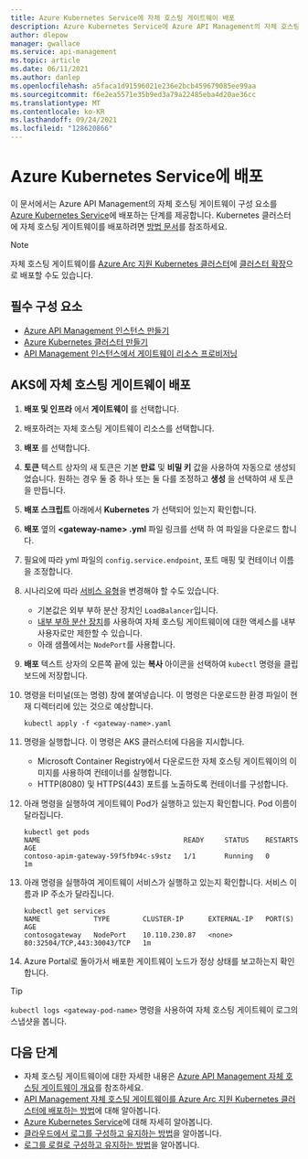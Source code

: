 ```yaml
---
title: Azure Kubernetes Service에 자체 호스팅 게이트웨이 배포
description: Azure Kubernetes Service에 Azure API Management의 자체 호스팅 게이트웨이 구성 요소를 배포하는 방법에 대해 알아봅니다.
author: dlepow
manager: gwallace
ms.service: api-management
ms.topic: article
ms.date: 06/11/2021
ms.author: danlep
ms.openlocfilehash: a5faca1d91596021e236e2bcb459679085ee99aa
ms.sourcegitcommit: f6e2ea5571e35b9ed3a79a22485eba4d20ae36cc
ms.translationtype: MT
ms.contentlocale: ko-KR
ms.lasthandoff: 09/24/2021
ms.locfileid: "128620866"
---
```

# <a name="deploy-to-azure-kubernetes-service"></a>Azure Kubernetes Service에 배포

이 문서에서는 Azure API Management의 자체 호스팅 게이트웨이 구성 요소를 [Azure Kubernetes Service](https://azure.microsoft.com/services/kubernetes-service/)에 배포하는 단계를 제공합니다. Kubernetes 클러스터에 자체 호스팅 게이트웨이를 배포하려면 [방법 문서](how-to-deploy-self-hosted-gateway-kubernetes.md)를 참조하세요.

> [!NOTE]
> 자체 호스팅 게이트웨이를 [Azure Arc 지원 Kubernetes 클러스터](how-to-deploy-self-hosted-gateway-azure-arc.md)에 [클러스터 확장](../azure-arc/kubernetes/extensions.md)으로 배포할 수도 있습니다.

## <a name="prerequisites"></a>필수 구성 요소

- [Azure API Management 인스턴스 만들기](get-started-create-service-instance.md)
- [Azure Kubernetes 클러스터 만들기](../aks/kubernetes-walkthrough-portal.md)
- [API Management 인스턴스에서 게이트웨이 리소스 프로비저닝](api-management-howto-provision-self-hosted-gateway.md)

## <a name="deploy-the-self-hosted-gateway-to-aks"></a>AKS에 자체 호스팅 게이트웨이 배포

1. **배포 및 인프라** 에서 **게이트웨이** 를 선택합니다.
2. 배포하려는 자체 호스팅 게이트웨이 리소스를 선택합니다.
3. **배포** 를 선택합니다.
4. **토큰** 텍스트 상자의 새 토큰은 기본 **만료** 및 **비밀 키** 값을 사용하여 자동으로 생성되었습니다. 원하는 경우 둘 중 하나 또는 둘 다를 조정하고 **생성** 을 선택하여 새 토큰을 만듭니다.
5. **배포 스크립트** 아래에서 **Kubernetes** 가 선택되어 있는지 확인합니다.
6. **배포** 옆의 **\<gateway-name\> .yml** 파일 링크를 선택 하 여 파일을 다운로드 합니다.
7. 필요에 따라 yml 파일의 `config.service.endpoint`, 포트 매핑 및 컨테이너 이름을 조정합니다.
8. 시나리오에 따라 [서비스 유형](../aks/concepts-network.md#services)을 변경해야 할 수도 있습니다. 
    * 기본값은 외부 부하 분산 장치인 `LoadBalancer`입니다. 
    * [내부 부하 분산 장치](../aks/internal-lb.md)를 사용하여 자체 호스팅 게이트웨이에 대한 액세스를 내부 사용자로만 제한할 수 있습니다. 
    * 아래 샘플에서는 `NodePort`를 사용합니다.
1. **배포** 텍스트 상자의 오른쪽 끝에 있는 **복사** 아이콘을 선택하여 `kubectl` 명령을 클립보드에 저장합니다.
1. 명령을 터미널(또는 명령) 창에 붙여넣습니다. 이 명령은 다운로드한 환경 파일이 현재 디렉터리에 있는 것으로 예상합니다.

   ```console
   kubectl apply -f <gateway-name>.yaml
   ```
   
1. 명령을 실행합니다. 이 명령은 AKS 클러스터에 다음을 지시합니다.
    * Microsoft Container Registry에서 다운로드한 자체 호스팅 게이트웨이의 이미지를 사용하여 컨테이너를 실행합니다. 
    * HTTP(8080) 및 HTTPS(443) 포트를 노출하도록 컨테이너를 구성합니다.
1. 아래 명령을 실행하여 게이트웨이 Pod가 실행하고 있는지 확인합니다. Pod 이름이 달라집니다.

   ```console
   kubectl get pods
   NAME                                   READY     STATUS    RESTARTS   AGE
   contoso-apim-gateway-59f5fb94c-s9stz   1/1       Running   0          1m
   ```

1. 아래 명령을 실행하여 게이트웨이 서비스가 실행하고 있는지 확인합니다. 서비스 이름과 IP 주소가 달라집니다.
    ```console
    kubectl get services
    NAME             TYPE        CLUSTER-IP      EXTERNAL-IP   PORT(S)                      AGE
    contosogateway   NodePort    10.110.230.87   <none>        80:32504/TCP,443:30043/TCP   1m
    ```
1. Azure Portal로 돌아가서 배포한 게이트웨이 노드가 정상 상태를 보고하는지 확인합니다.

> [!TIP]
> `kubectl logs <gateway-pod-name>` 명령을 사용하여 자체 호스팅 게이트웨이 로그의 스냅샷을 봅니다.

## <a name="next-steps"></a>다음 단계

* 자체 호스팅 게이트웨이에 대한 자세한 내용은 [Azure API Management 자체 호스팅 게이트웨이 개요](self-hosted-gateway-overview.md)를 참조하세요.
* [API Management 자체 호스팅 게이트웨이를 Azure Arc 지원 Kubernetes 클러스터에 배포하는 방법](how-to-deploy-self-hosted-gateway-azure-arc.md)에 대해 알아봅니다.
* [Azure Kubernetes Service](../aks/intro-kubernetes.md)에 대해 자세히 알아봅니다.
* [클라우드에서 로그를 구성하고 유지하는 방법](how-to-configure-cloud-metrics-logs.md)을 알아봅니다.
* [로그를 로컬로 구성하고 유지하는 방법](how-to-configure-local-metrics-logs.md)을 알아봅니다.
